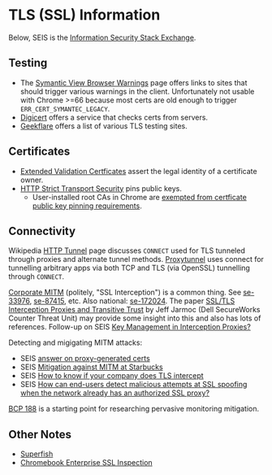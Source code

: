 TLS (SSL) Information
=====================

Below, SEIS is the [Information Security Stack Exchange][SEIS].

Testing
-------

* The [Symantic View Browser Warnings][sy-bw] page offers links
  to sites that should trigger various warnings in the client.
  Unfortunately not usable with Chrome >=66 because most certs
  are old enough to trigger `ERR_CERT_SYMANTEC_LEGACY`.
* [Digicert][digicert-check] offers a service that checks certs
  from servers.
* [Geekflare] offers a list of various TLS testing sites.


Certificates
------------

* [Extended Validation Certficates][EV] assert the legal identity
  of a certificate owner.
* [HTTP Strict Transport Security][HSTS] pins public keys.
  * User-installed root CAs in Chrome are [exempted from certficate
    public key pinning requirements][imperialviolet.org/pinning].

Connectivity
------------

Wikipedia [HTTP Tunnel] page discusses `CONNECT` used for TLS
tunneled through proxies and alternate tunnel methods. [Proxytunnel]
uses connect for tunnelling arbitrary apps via both TCP and TLS
(via OpenSSL) tunnelling through `CONNECT`.

[Corporate MITM] (politely, "SSL Interception") is a common thing.
See [se-33976], [se-87415], etc. Also national: [se-172024]. The
paper [SSL/TLS Interception Proxies and Transitive Trust][jarmoc] by
Jeff Jarmoc (Dell SecureWorks Counter Threat Unit) may provide some
insight into this and also has lots of references. Follow-up on
SEIS [Key Management in Interception Proxies?][se-51500]

Detecting and migigating MITM attacks:
* SEIS [answer on proxy-generated certs][se-49526]
* SEIS [Mitigation against MITM at Starbucks][se-84323]
* SEIS [How to know if your company does TLS intercept][se-129719]
* SEIS [How can end-users detect malicious attempts at SSL spoofing
  when the network already has an authorized SSL proxy?][se-16293]

[BCP 188] is a starting point for researching pervasive monitoring
mitigation.


Other Notes
-----------

* [Superfish](https://arstechnica.com/information-technology/2015/02/lenovo-pcs-ship-with-man-in-the-middle-adware-that-breaks-https-connections/)
* [Chromebook Enterprise SSL Inspection](https://support.google.com/chrome/a/answer/3504942)



[BCP 188]: https://tools.ietf.org/html/bcp188
[EV]: https://en.wikipedia.org/wiki/Extended_Validation_Certificate
[HSTS]: https://en.wikipedia.org/wiki/HTTP_Strict_Transport_Security
[HTTP Tunnel]: https://en.wikipedia.org/wiki/HTTP_tunnel
[Proxytunnel]: http://proxytunnel.sourceforge.net/intro.php
[SEIS]: https://security.stackexchange.com/
[corporate MITM]: https://directorblue.blogspot.com/2006/07/think-your-ssl-traffic-is-secure-if.html
[digicert-check]: https://www.digicert.com/help/
[geekflare]: https://geekflare.com/ssl-test-certificate/
[imperialviolet.org/pinning]: https://www.imperialviolet.org/2011/05/04/pinning.html
[jarmoc]: https://media.blackhat.com/bh-eu-12/Jarmoc/bh-eu-12-Jarmoc-SSL_TLS_Interception-WP.pdf
[se-16293]: https://security.stackexchange.com/q/16293/12254
[se-33976]: https://security.stackexchange.com/q/33976/12254
[se-49526]: https://security.stackexchange.com/a/49526/12254
[se-51500]: https://security.stackexchange.com/q/51500/12254
[se-84323]: https://security.stackexchange.com/a/84323/12254
[se-87415]: https://security.stackexchange.com/questions/87415/certificate-pinning-and-corporate-mitm
[se-129719]: https://security.stackexchange.com/a/129719/12254
[se-172024]: https://security.stackexchange.com/a/172024/12254
[sy-bw]: https://cryptoreport.websecurity.symantec.com/checker/views/sslCheck.jsp
